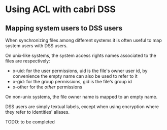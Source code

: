 # Using ACL with cabri DSS

## Mapping system users to DSS users

When synchronizing files among different systems it is often useful to map
system users with DSS users.

On unix-like systems, the system access rights names associated
to the files are respectively:

- x-uid:<uid> for the user permissions, uid is the file's owner user id,
by convenience the empty name can also be used to refer to it
- x-gid:<gid> for the group permissions, gid is the file's group id
- x-other for the _other_ permissions

On non-unix systems, the file owner name is mapped to an empty name.

DSS users are simply textual labels, except when using encryption
where they refer to identities' aliases.

TODO: to be completed
